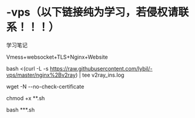 # -vps（以下链接纯为学习，若侵权请联系！！！）
学习笔记

Vmess+websocket+TLS+Nginx+Website

bash <(curl -L -s https://raw.githubusercontent.com/lybil/-vps/master/nginx%2Bv2ray) | tee v2ray_ins.log


wget -N --no-check-certificate

chmod +x **.sh

bash ***.sh

